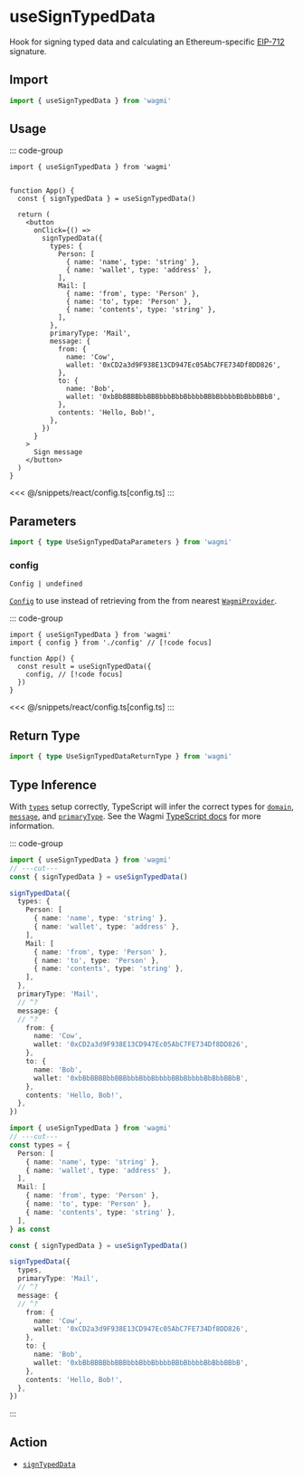 <script setup>
const packageName = 'wagmi'
const actionName = 'signTypedData'
const typeName = 'SignTypedData'
const mutate = 'signTypedData'
const TData = 'SignTypedDataData'
const TError = 'SignTypedDataError'
const TVariables = 'SignTypedDataVariables'
</script>

# useSignTypedData

Hook for signing typed data and calculating an Ethereum-specific [EIP-712](https://eips.ethereum.org/EIPS/eip-712) signature.

## Import

```ts
import { useSignTypedData } from 'wagmi'
```

## Usage

::: code-group
```tsx [index.tsx]
import { useSignTypedData } from 'wagmi'


function App() {
  const { signTypedData } = useSignTypedData()

  return (
    <button
      onClick={() =>
        signTypedData({
          types: {
            Person: [
              { name: 'name', type: 'string' },
              { name: 'wallet', type: 'address' },
            ],
            Mail: [
              { name: 'from', type: 'Person' },
              { name: 'to', type: 'Person' },
              { name: 'contents', type: 'string' },
            ],
          },
          primaryType: 'Mail',
          message: {
            from: {
              name: 'Cow',
              wallet: '0xCD2a3d9F938E13CD947Ec05AbC7FE734Df8DD826',
            },
            to: {
              name: 'Bob',
              wallet: '0xbBbBBBBbbBBBbbbBbbBbbbbBBbBbbbbBbBbbBBbB',
            },
            contents: 'Hello, Bob!',
          },
        })
      }
    >
      Sign message
    </button>
  )
}
```
<<< @/snippets/react/config.ts[config.ts]
:::

## Parameters

```ts
import { type UseSignTypedDataParameters } from 'wagmi'
```

### config

`Config | undefined`

[`Config`](/react/api/createConfig#config) to use instead of retrieving from the from nearest [`WagmiProvider`](/react/WagmiProvider).

::: code-group
```tsx [index.tsx]
import { useSignTypedData } from 'wagmi'
import { config } from './config' // [!code focus]

function App() {
  const result = useSignTypedData({
    config, // [!code focus]
  })
}
```
<<< @/snippets/react/config.ts[config.ts]
:::

<!--@include: @shared/mutation-options.md-->

## Return Type

```ts
import { type UseSignTypedDataReturnType } from 'wagmi'
```

<!--@include: @shared/mutation-result.md-->

<!--@include: @shared/mutation-imports.md-->

## Type Inference

With [`types`](/core/api/actions/signTypedData#types) setup correctly, TypeScript will infer the correct types for [`domain`](/core/api/actions/signTypedData#domain), [`message`](/core/api/actions/signTypedData#message), and [`primaryType`](/core/api/actions/signTypedData#primarytype). See the Wagmi [TypeScript docs](/react/typescript) for more information.

::: code-group
```ts twoslash [Inline]
import { useSignTypedData } from 'wagmi'
// ---cut---
const { signTypedData } = useSignTypedData()

signTypedData({
  types: {
    Person: [
      { name: 'name', type: 'string' },
      { name: 'wallet', type: 'address' },
    ],
    Mail: [
      { name: 'from', type: 'Person' },
      { name: 'to', type: 'Person' },
      { name: 'contents', type: 'string' },
    ],
  },
  primaryType: 'Mail',
  // ^?
  message: {
  // ^?
    from: {
      name: 'Cow',
      wallet: '0xCD2a3d9F938E13CD947Ec05AbC7FE734Df8DD826',
    },
    to: {
      name: 'Bob',
      wallet: '0xbBbBBBBbbBBBbbbBbbBbbbbBBbBbbbbBbBbbBBbB',
    },
    contents: 'Hello, Bob!',
  },
})
```
```ts twoslash [Const-Asserted]
import { useSignTypedData } from 'wagmi'
// ---cut---
const types = {
  Person: [
    { name: 'name', type: 'string' },
    { name: 'wallet', type: 'address' },
  ],
  Mail: [
    { name: 'from', type: 'Person' },
    { name: 'to', type: 'Person' },
    { name: 'contents', type: 'string' },
  ],
} as const

const { signTypedData } = useSignTypedData()

signTypedData({
  types,
  primaryType: 'Mail',
  // ^?
  message: {
  // ^?
    from: {
      name: 'Cow',
      wallet: '0xCD2a3d9F938E13CD947Ec05AbC7FE734Df8DD826',
    },
    to: {
      name: 'Bob',
      wallet: '0xbBbBBBBbbBBBbbbBbbBbbbbBBbBbbbbBbBbbBBbB',
    },
    contents: 'Hello, Bob!',
  },
})
```
:::

## Action

- [`signTypedData`](/core/api/actions/signTypedData)
